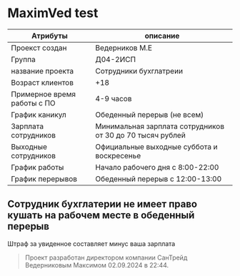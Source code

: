 # MaximVed test
|Атрибуты | описание
|----------|-----------------------------------------------------------------|
| Проекст создан              | Ведерников М.Е                               |
| Группа                      | Д04-2ИСП                                     |
| название проекта            | Сотрудники бухглатреии                       |
| Возраст клиентов            | +18                                          |
| Примерное время работы с ПО | 4-9 часов                                    |
| График каникул              | Обеденный перерыв (не всем)                  |
| Зарплата сотрудников        | Минимальная зарплата сотрудников от 30 до 70 тысяч рублей |
| Выходные сотрудников        | Официальные выходные суббота и воскресенье                |
| График работы               | Начало рабочего дня с 8:00-22:00                          |
| График перерывов            | Обеденный перерыв с 12:00-13:00                           |


## Сотрудник бухглатерии не имеет право кушать на рабочем месте в обеденный перерыв
Штраф за увиденное составляет минус ваша зарплата

> Проект разработан директором компании СанТрейд Ведерниковым Максимом 02.09.2024 в 22:44.











